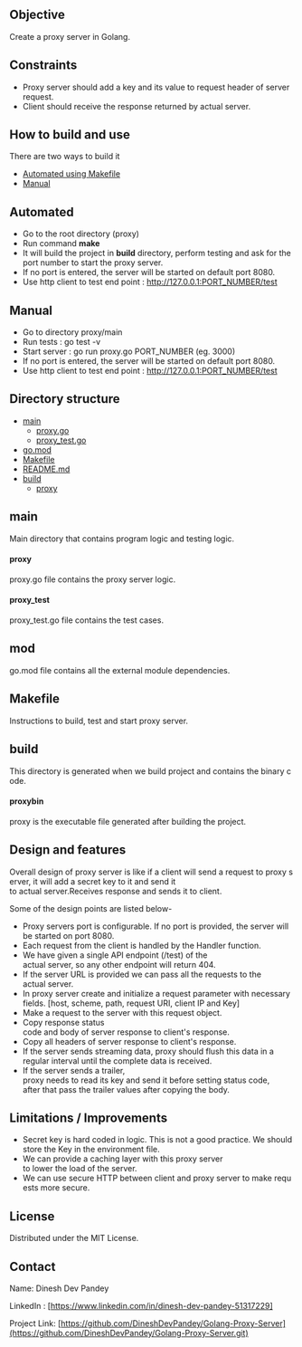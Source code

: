


## Objective
Create a proxy server in Golang.

## Constraints
- Proxy server should add a key and its value to request header of server request.
- Client should receive the response returned by actual server.

## How to build and use 
There are two ways to build it

* [Automated using Makefile](#Automated)
* [Manual](#Manual)

## Automated
- Go to the root directory (proxy)
- Run command **make**
- It will build the project in **build** directory, perform testing and ask for the port number to start the proxy server.
- If no port is entered, the server will be started on default port 8080.
- Use http client to test end point : http://127.0.0.1:PORT_NUMBER/test


## Manual
- Go to directory proxy/main
- Run tests : go test -v
- Start server : go run proxy.go PORT_NUMBER (eg. 3000)
- If no port is entered, the server will be started on default port 8080.
- Use http client to test end point : http://127.0.0.1:PORT_NUMBER/test 

<!-- TABLE OF CONTENTS -->
## Directory structure

* [main](#main)
  * [proxy.go](#proxy)
  * [proxy_test.go](#proxy_test)
* [go.mod](#mod)
* [Makefile](#Makefile)
* [README.md](#README)
* [build](#build)
  * [proxy](#proxybin)


## main
Main directory that contains program logic and testing logic.

#### proxy
proxy.go file contains the proxy server logic.

#### proxy_test
proxy_test.go file contains the test cases.

## mod
go.mod file contains all the external module dependencies.

## Makefile
Instructions to build, test and start proxy server.

## build
This directory is generated when we build project and contains the binary code.

#### proxybin
proxy is the executable file generated after building the project.

## Design and features
Overall design of proxy server is like if a client will send a request to proxy server, it will add a secret key to it and send it to actual server.Receives response and sends it to client.

Some of the design points are listed below-

- Proxy servers port is configurable. If no port is provided, the server will be started on port 8080.
- Each request from the client is handled by the Handler function.
- We have given a single API endpoint (/test) of the actual server, so any other endpoint will return 404.
- If the server URL is provided we can pass all the requests to the actual server.
- In proxy server create and initialize a request parameter with necessary fields. [host, scheme, path, request URI, client IP and Key]
- Make a request to the server with this request object.
- Copy response status code and body of server response to client's response.
- Copy all headers of server response to client's response.
- If the server sends streaming data, proxy should flush this data in a regular interval until the complete data is received.
- If the server sends a trailer, proxy needs to read its key and send it before setting status code, after that pass the trailer values after copying the body.


## Limitations / Improvements
- Secret key is hard coded in logic. This is not a good practice. We should store the Key in the environment file.
- We can provide a caching layer with this proxy server to lower the load of the server.
- We can use secure HTTP between client and proxy server to make requests more secure.

<!-- LICENSE -->
## License

Distributed under the MIT License. 

<!-- CONTACT -->
## Contact

Name: Dinesh Dev Pandey

LinkedIn : [https://www.linkedin.com/in/dinesh-dev-pandey-51317229]

Project Link: [https://github.com/DineshDevPandey/Golang-Proxy-Server](https://github.com/DineshDevPandey/Golang-Proxy-Server.git)
